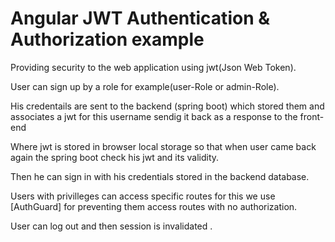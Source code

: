 # Angular  JWT Authentication & Authorization example


Providing security to the web application using jwt(Json Web Token).


User can sign up by a role for example(user-Role or admin-Role).



His credentails are sent to the backend (spring boot) which stored them and associates a jwt for this username sendig it back as a response to the front-end


Where jwt is stored in browser local storage so that when user came back again the spring boot check his jwt and its validity.


Then he can sign in with his credentials stored in the backend database.


Users with privilleges can access specific routes for this we use [AuthGuard] for preventing them access routes with no authorization.


User can log out and then session is invalidated .
